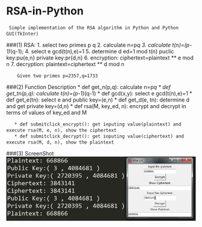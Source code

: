 # RSA-in-Python

     Simple implementation of the RSA algorithm in Python and Python GUI(TkInter)

###(1) RSA: 
	1. select two primes p q
	2. calculate n=p*q
	3. calculate t(n)=(p-1)*(q-1);
	4. select e gcd(t(n),e)=1
	5. determine d  ed=1 mod t(n)
	   puclic key:pu{e,n}
	   private key:pr{d,n}
	6. encryption: ciphertext=plaintext ** e mod n
	7. decryption: plaintext=ciphertext ** d mod n
	
      
        Given two primes p=2357,q=1733	

###(2) Function Description
       * def get_n(p,q): calculate n=p*q 
       * def get_tn(p,q): calculate t(n)=(p-1)*(q-1)
       * def gcd(x,y): select e gcd(t(n),e)=1
       * def get_e(tn): select e and public key=(e,n)
       * def get_d(e, tn): determine d and get private key=(d,n)
       * def rsa(M, key_ed, n): encrypt and decrypt in terms of values of key_ed and M

       * def submitclick_encrypt(): get inputing value(plaintext) and execute rsa(M, e, n), show the ciphertext
       * def submitclick_decrypt(): get inputing value(ciphertext) and execute rsa(M, d, n), show the plaintext



###(3) ScreenShot
![](https://github.com/Linjiayu6/RSA/raw/master/screen.jpg)  
